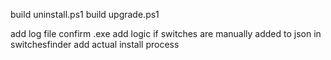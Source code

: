 

build uninstall.ps1
build upgrade.ps1

add log file
confirm .exe
add logic if switches are manually added to json in switchesfinder
add actual install process